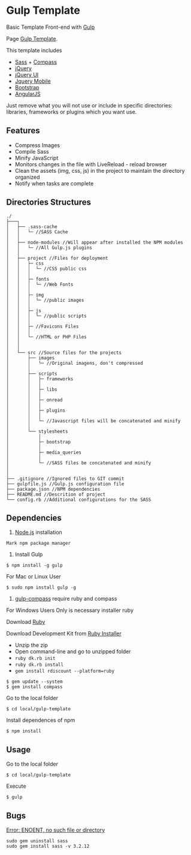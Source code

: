 # Gulp Template

Basic Template Front-end with [Gulp](http://gulpjs.com/)

Page [Gulp Template](http://tiagoporto.github.io/gulp-template/).

This template includes

* [Sass](http://sass-lang.com/) + [Compass](http://compass-style.org/)
* [jQuery](http://jquery.com/)
* [jQuery UI](http://jqueryui.com/)
* [Jquery Mobile](http://jquerymobile.com/)
* [Bootstrap](http://getbootstrap.com/)
* [AngularJS](http://angularjs.org/)

Just remove what you will not use or include in specific directories: libraries, frameworks or plugins which you want use.

## Features

* Compress Images
* Compile Sass
* Minify JavaScript
* Monitors changes in the file with LiveReload - reload browser
* Clean the assets (img, css, js) in the project to maintain the directory organized
* Notify when tasks are complete

## Directories Structures

```
./
├───┐
│   ├── .sass-cache
│   │   └─ //SASS Cache
│   │
│   ├── node-modules //Will appear after installed the NPM modules
│   │   └─ //All Gulp.js plugins
│   │
│   ├── project //Files for deployment
│   │   ├─ css
│   │   │  └─ //CSS public css
│   │   │
│   │   ├─ fonts
│   │   │  └─ //Web Fonts
│   │   │
│   │   ├─ img
│   │   │  └─ //public images
│   │   │
│   │   ├─ js
│   │   │  └─ //public scripts
│   │   │
│   │   ├─ //Favicons Files
│   │   │
│   │   └─ //HTML or PHP Files
│   │
│   │
│   └── src //Source files for the projects
│       ├── images
│       │   └─ //Original imagens, don't compressed
│       │
│       ├── scripts
│       │   ├─ frameworks
│       │   │
│       │   ├─ libs
│       │   │
│       │   ├─ onread
│       │   │
│       │   ├─ plugins
│       │   │
│       │   └─ //Javascript files will be concatenated and minify
│       │
│       └── stylesheets
│           │
│           ├─ bootstrap
│           │
│           ├─ media_queries
│           │
│           └─ //SASS files be concatenated and minify
│
│
├── .gitignore //Ignored files to GIT commit
├── gulpfile.js //Gulp.js configuration file
├── package.json //NPM dependencies
├── README.md //Descrition of project
└── config.rb //Additional configurations for the SASS
```


## Dependencies

1. [Node.js](http://nodejs.org/) installation

  `Mark npm package manager`


1. Install Gulp

  ```
  $ npm install -g gulp
  ```

  For Mac or Linux User

  ```
  $ sudo npm install gulp -g
  ```


1. [gulp-compass](https://www.npmjs.org/package/gulp-compass) require ruby and compass

  For Windows Users Only is necessary installer ruby

  Download [Ruby](https://www.ruby-lang.org/pt/)

  Download Development Kit from [Ruby Installer](http://rubyinstaller.org/downloads/)

  * Unzip the zip
  * Open command-line and go to unzipped folder
  * `ruby dk.rb init`
  * `ruby dk.rb install`
  * `gem install rdiscount --platform=ruby`


```
$ gem update --system
$ gem install compass
```

Go to the local folder

```
$ cd local/gulp-template
```


Install dependences of npm
```
$ npm install
```


## Usage

Go to the local folder

```
$ cd local/gulp-template
```

Execute

```
$ gulp
```

## Bugs

[Error: ENOENT, no such file or directory](https://github.com/appleboy/gulp-compass/issues/15)

```
sudo gem uninstall sass
sudo gem install sass -v 3.2.12
```